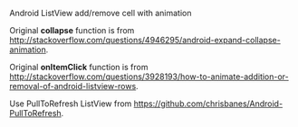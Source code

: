 Android ListView add/remove cell with animation

Original **collapse** function is from http://stackoverflow.com/questions/4946295/android-expand-collapse-animation.

Original **onItemClick** function is from http://stackoverflow.com/questions/3928193/how-to-animate-addition-or-removal-of-android-listview-rows.

Use PullToRefresh ListView from https://github.com/chrisbanes/Android-PullToRefresh.